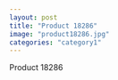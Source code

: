 ```yaml
---
layout: post
title: "Product 18286"
image: "product18286.jpg"
categories: "category1"
---
```

Product 18286
